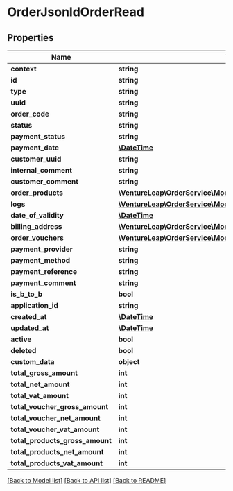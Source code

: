 # OrderJsonldOrderRead

## Properties
Name | Type | Description | Notes
------------ | ------------- | ------------- | -------------
**context** | **string** |  | [optional] 
**id** | **string** |  | [optional] 
**type** | **string** |  | [optional] 
**uuid** | **string** |  | [optional] 
**order_code** | **string** |  | [optional] 
**status** | **string** |  | 
**payment_status** | **string** |  | 
**payment_date** | [**\DateTime**](\DateTime.md) |  | [optional] 
**customer_uuid** | **string** |  | 
**internal_comment** | **string** |  | [optional] 
**customer_comment** | **string** |  | [optional] 
**order_products** | [**\VentureLeap\OrderService\Model\OrderProductJsonldOrderRead[]**](OrderProductJsonldOrderRead.md) |  | [optional] 
**logs** | [**\VentureLeap\OrderService\Model\OrderLogJsonldOrderRead[]**](OrderLogJsonldOrderRead.md) |  | [optional] 
**date_of_validity** | [**\DateTime**](\DateTime.md) |  | [optional] 
**billing_address** | [**\VentureLeap\OrderService\Model\BillingAddressJsonldOrderRead**](BillingAddressJsonldOrderRead.md) |  | 
**order_vouchers** | [**\VentureLeap\OrderService\Model\OrderVoucherJsonldOrderRead[]**](OrderVoucherJsonldOrderRead.md) |  | [optional] 
**payment_provider** | **string** |  | [optional] 
**payment_method** | **string** |  | [optional] 
**payment_reference** | **string** |  | [optional] 
**payment_comment** | **string** |  | [optional] 
**is_b_to_b** | **bool** |  | [optional] 
**application_id** | **string** |  | [optional] 
**created_at** | [**\DateTime**](\DateTime.md) |  | [optional] 
**updated_at** | [**\DateTime**](\DateTime.md) |  | [optional] 
**active** | **bool** |  | [optional] 
**deleted** | **bool** |  | [optional] 
**custom_data** | **object** |  | [optional] 
**total_gross_amount** | **int** |  | [optional] 
**total_net_amount** | **int** |  | [optional] 
**total_vat_amount** | **int** |  | [optional] 
**total_voucher_gross_amount** | **int** |  | [optional] 
**total_voucher_net_amount** | **int** |  | [optional] 
**total_voucher_vat_amount** | **int** |  | [optional] 
**total_products_gross_amount** | **int** |  | [optional] 
**total_products_net_amount** | **int** |  | [optional] 
**total_products_vat_amount** | **int** |  | [optional] 

[[Back to Model list]](../../README.md#documentation-for-models) [[Back to API list]](../../README.md#documentation-for-api-endpoints) [[Back to README]](../../README.md)

